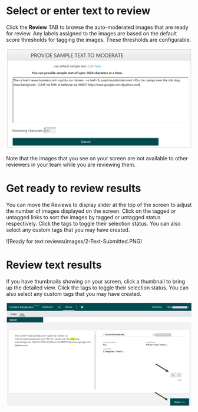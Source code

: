 <!-- 
NavPath: Content Moderator/Review Tool User Guide
LinkLabel: Review Moderated Text
Url: content-moderator/documentation/review-tool-user-guide/review-moderated-text
Weight: 185
-->
# Select or enter text to review #

Click the **Review** TAB to browse the auto-moderated images that are ready for review. Any labels assigned to the images are based on the default score thresholds for tagging the images. These thresholds are configurable.

![Review Text](images/1-Try-Text.PNG)

Note that the images that you see on your screen are not available to other reviewers in your team while you are reviewing them.

# Get ready to review results

You can move the Reviews to display slider at the top of the screen to adjust the number of images displayed on the screen. Click on the tagged or untagged links to sort the images by tagged or untagged status respectively. Click the tags to toggle their selection status. You can also select any custom tags that you may have created. 

![Ready for text reviews(images/2-Text-Submitted.PNG)

# Review text results

If you have thumbnails showing on your screen, click a thumbnail to bring up the detailed view. Click the tags to toggle their selection status. You can also select any custom tags that you may have created.

![Review text results](images/3-Review-Text-2.PNG)
